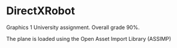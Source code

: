 # DirectXRobot

Graphics 1 University assignment. Overall grade 90%.

The plane is loaded using the Open Asset Import Library (ASSIMP)
